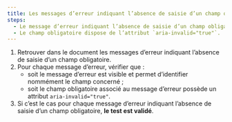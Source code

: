 ```yaml
---
title: Les messages d’erreur indiquant l’absence de saisie d’un champ obligatoire vérifient-ils une de ces conditions ?
steps:
  - Le message d’erreur indiquant l’absence de saisie d’un champ obligatoire est visible et permet d’identifier nommément le champ concerné.
  - Le champ obligatoire dispose de l’attribut `aria-invalid="true"`.
---
```


1. Retrouver dans le document les messages d’erreur indiquant l’absence de saisie d’un champ obligatoire.
2. Pour chaque message d’erreur, vérifier que :
   - soit le message d’erreur est visible et permet d’identifier nommément le champ concerné ;
   - soit le champ obligatoire associé au message d’erreur possède un attribut `aria-invalid="true"`.
3. Si c’est le cas pour chaque message d’erreur indiquant l’absence de saisie d’un champ obligatoire, **le test est validé**.
